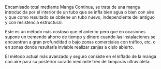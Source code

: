 Encamisado total mediante Manga Continua, se trata de una manga introducida por el interior de un tubo que se infla bien agua o bien con aire y que como resultado se obtiene un tubo nuevo, independiente del antiguo y con resistencia estructural.

Este es un método más costoso que el anterior pero que en ocasiones supone un tremendo ahorro de tiempo y dinero cuando las instalaciones se encuentran a gran profundidad o bajo zonas comerciales con tráfico, etc, o en zonas donde resultaría inviable realizar zanjas a cielo abierto.

El método actual más avanzado y seguro consiste en el inflado de la manga con aire para su posterior curado mediante tren de lámparas ultravioleta.
